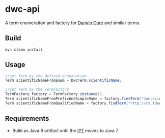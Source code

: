 # dwc-api

A term enumeration and factory for [Darwin Core](http://rs.tdwg.org/dwc/) and similar terms.

## Build
```
mvn clean install
```

## Usage
```java
//get Term by the defined enumaration
Term scientificNameFromEnum = DwcTerm.scientificName;

//get Term by the TermFactory
TermFactory factory = TermFactory.instance();
Term scientificNameFromPrefixAndSimpleName = factory.findTerm("dwc:scientificName");
Term scientificNameFromQualifiedName = factory.findTerm("http://rs.tdwg.org/dwc/terms/scientificName");
```

## Requirements
 * Build as Java 6 artifact until the [IPT](https://github.com/gbif/ipt) moves to Java 7.